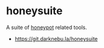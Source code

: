 # honeysuite

A suite of <a href="https://en.wikipedia.org/wiki/Honeypot_(computing)">honeypot</a> related tools.

- <a href="https://git.darknebu.la/honeysuite">https://git.darknebu.la/honeysuite</a>